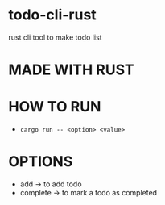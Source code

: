 # todo-cli-rust
rust cli tool to make todo list 

# MADE WITH RUST

# HOW TO RUN
- `cargo run -- <option> <value>`

# OPTIONS
- add -> to add todo
- complete -> to mark a todo as completed
